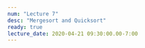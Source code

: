 ```yaml
---
num: "Lecture 7"
desc: "Mergesort and Quicksort"
ready: true
lecture_date: 2020-04-21 09:30:00.00-7:00
---
```

